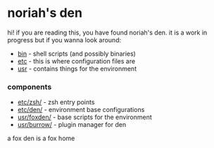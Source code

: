 # noriah's den

hi! if you are reading this, you have found noriah's den.
it is a work in progress but if you wanna look around:

- [bin](bin/) - shell scripts (and possibly binaries)
- [etc](etc/) - this is where configuration files are
- [usr](usr/) - contains things for the environment

### components
- [etc/zsh/](etc/zsh/) - zsh entry points
- [etc/den/](etc/den/) - environment base configurations
- [usr/foxden/](usr/foxden/) - base scripts for the environment
- [usr/burrow/](usr/burrow/) - plugin manager for den

a fox den is a fox home
